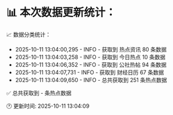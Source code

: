 📊 本次数据更新统计：
==========================

📈 数据分类统计：
- 2025-10-11 13:04:00,295 - INFO - 获取到 热点资讯 80 条数据
- 2025-10-11 13:04:03,258 - INFO - 获取到 今日热点 10 条数据
- 2025-10-11 13:04:06,352 - INFO - 获取到 公社热帖 94 条数据
- 2025-10-11 13:04:07,731 - INFO - 获取到 财经日历 67 条数据
- 2025-10-11 13:04:09,650 - INFO - 总共获取到 251 条热点数据

✅ 总共获取到 - 条热点数据

🕐 更新时间: 2025-10-11 13:04:09
